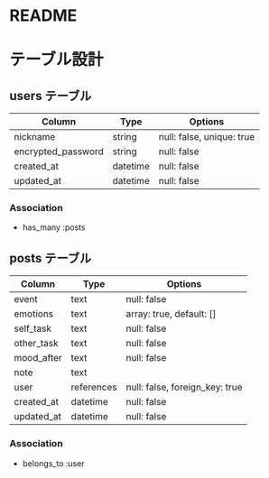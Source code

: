 # README

# テーブル設計

## users テーブル

| Column             | Type      | Options                     |
| ------------------ | --------- | --------------------------- |
| nickname           | string    | null: false, unique: true   |
| encrypted_password    | string    | null: false                 |
| created_at         | datetime  | null: false                 |
| updated_at         | datetime  | null: false                 |

### Association

- has_many :posts

## posts テーブル

| Column     | Type       | Options                        |
| ---------- | ---------- | ------------------------------ |
| event      | text       | null: false                    |
| emotions   | text     | array: true, default: []       |
| self_task  | text       | null: false                    |
| other_task | text       | null: false                    |
| mood_after | text       | null: false                    |
| note       | text       |                                |
| user       | references | null: false, foreign_key: true |
| created_at | datetime   | null: false                    |
| updated_at | datetime   | null: false                    |

### Association

- belongs_to :user
